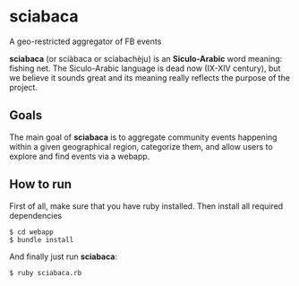 # sciabaca
A geo-restricted aggregator of FB events

**sciabaca** (or sciàbaca or sciabachèju) is an **Siculo-Arabic** word meaning: fishing net. The Siculo-Arabic language is dead now (IX-XIV century), but we believe it sounds great and its meaning really reflects the purpose of the project.

## Goals

The main goal of **sciabaca** is to aggregate community events happening within a given geographical region, categorize them, and allow users to explore and find events via a webapp.

## How to run

First of all, make sure that you have ruby installed. Then install all required dependencies
```
$ cd webapp
$ bundle install
```

And finally just run **sciabaca**:
```
$ ruby sciabaca.rb
```

